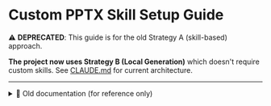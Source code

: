 # Custom PPTX Skill Setup Guide

⚠️ **DEPRECATED**: This guide is for the old Strategy A (skill-based) approach. 

**The project now uses Strategy B (Local Generation)** which doesn't require custom skills. See [CLAUDE.md](CLAUDE.md) for current architecture.

---

<details>
<summary>📜 Old documentation (for reference only)</summary>

Hướng dẫn cấu hình custom skill `pptx-enhanced` với hỗ trợ images và charts.

## Cách hoạt động

Hệ thống hỗ trợ 2 chế độ:

1. **Chế độ mặc định**: Sử dụng Anthropic's PPTX skill
2. **Chế độ custom**: Sử dụng skill `pptx-enhanced` đã upload

## Bước 1: Upload Custom Skill (Tùy chọn)

Nếu bạn muốn dùng skill `pptx-enhanced` với hỗ trợ images và charts nâng cao:

### Sử dụng Python SDK

```python
import anthropic
from anthropic.lib import files_from_dir

client = anthropic.Anthropic(api_key="your_api_key")

# Upload skill từ thư mục
skill = client.beta.skills.create(
    display_title="PPTX Enhanced with Images & Charts",
    files=files_from_dir(".claude/skills/pptx-enhanced"),
    betas=["skills-2025-10-02"]
)

print(f"Skill ID: {skill.id}")
print(f"Latest version: {skill.latest_version}")
```

### Hoặc sử dụng curl

```bash
# Nén skill thành zip
cd .claude/skills
zip -r pptx-enhanced.zip pptx-enhanced/

# Upload lên Anthropic
curl https://api.anthropic.com/v1/skills \
  -H "x-api-key: $ANTHROPIC_API_KEY" \
  -H "anthropic-version: 2023-06-01" \
  -H "anthropic-beta: skills-2025-10-02" \
  -F "display_title=PPTX Enhanced with Images & Charts" \
  -F "files=@pptx-enhanced.zip"
```

Bạn sẽ nhận được response với `skill.id`, ví dụ: `skill_01AbCdEfGhIjKlMnOpQrStUv`

## Bước 2: Cấu hình Skill ID

Thêm skill ID vào file `.env`:

```bash
# File .env
CUSTOM_PPTX_SKILL_ID=skill_01AbCdEfGhIjKlMnOpQrStUv
```

**Lưu ý**: Nếu không set `CUSTOM_PPTX_SKILL_ID`, hệ thống sẽ tự động dùng Anthropic's default PPTX skill.

## Bước 3: Kiểm tra cấu hình

```bash
# Chạy lệnh generate để kiểm tra
python3 -m voice_to_slide generate recording.mp3

# Xem log để confirm skill nào đang được dùng:
# - "Using custom PPTX skill: skill_01..." → Đang dùng custom skill
# - "Using Anthropic PPTX skill (default)" → Đang dùng default skill
```

## Skill Enhanced có gì khác?

Custom skill `pptx-enhanced` bao gồm:

### 1. Hướng dẫn sử dụng Unsplash images cache
- Tự động nhận diện images trong `.cache/images/`
- Hướng dẫn cách sử dụng cached images trong slides
- Naming convention: `slide_00_*.jpg`, `slide_01_*.jpg`, etc.

### 2. Chart generation templates
- Matplotlib examples cho bar, line, pie charts
- Best practices: 300 DPI, proper sizing
- Layout patterns cho slides có charts

### 3. Complete workflow examples
- Kết hợp Unsplash images + matplotlib charts
- JavaScript helper functions để load cached images
- Two-column layouts cho text + visuals

## Ví dụ sử dụng

```python
from voice_to_slide.presentation_generator import PresentationGenerator

# Initialize generator
generator = PresentationGenerator()

# Generate presentation (tự động dùng custom skill nếu có)
result = generator.generate_presentation(
    transcription_text="Your presentation content...",
    image_queries=["business meeting", "data analytics"],
    output_path="output/presentation.pptx",
    enhance=True
)
```

## Troubleshooting

### Skill ID không được nhận diện

**Kiểm tra**:
```bash
# Xem skill ID trong .env
cat .env | grep CUSTOM_PPTX_SKILL_ID

# Phải có dạng: skill_01...
```

### Error: "Invalid skill_id"

**Nguyên nhân**: Skill ID sai hoặc skill chưa được upload

**Giải pháp**:
1. Xóa hoặc comment dòng `CUSTOM_PPTX_SKILL_ID` trong `.env` để dùng default
2. Hoặc upload lại skill và lấy ID mới

### Skill không có images/charts

**Kiểm tra**:
1. Skill đã được upload đầy đủ chưa? (bao gồm SKILL.md, scripts/, etc.)
2. Check log khi generate xem có load đúng skill không

## Quản lý Skill versions

### List tất cả skills
```python
skills = client.beta.skills.list(betas=["skills-2025-10-02"])
for skill in skills.data:
    print(f"{skill.id}: {skill.display_title}")
```

### Update skill
```python
# Upload version mới
skill = client.beta.skills.create(
    display_title="PPTX Enhanced with Images & Charts",
    files=files_from_dir(".claude/skills/pptx-enhanced"),
    betas=["skills-2025-10-02"]
)
# Skill ID giữ nguyên, chỉ version thay đổi
```

### Xóa skill
```python
client.beta.skills.delete(
    skill_id="skill_01AbCdEfGhIjKlMnOpQrStUv",
    betas=["skills-2025-10-02"]
)
```

## Tham khảo

- [Anthropic Skills Documentation](https://docs.claude.com/en/docs/agents-and-tools/agent-skills)
- [Skills API Guide](https://docs.claude.com/en/api/skills-guide)
- Custom skill location: `.claude/skills/pptx-enhanced/`

</details>
